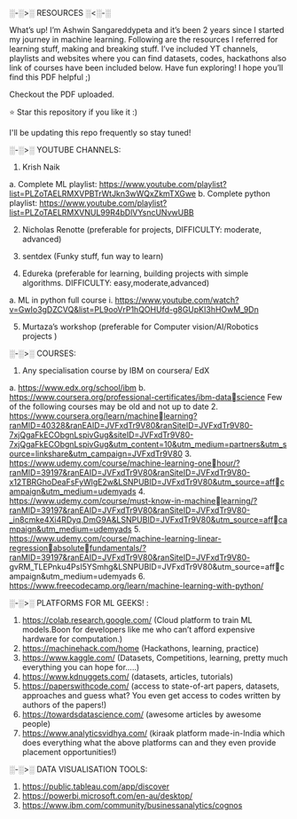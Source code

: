 ░-░>░ RESOURCES ░<░-░


What’s up! I’m Ashwin Sangareddypeta and it’s been 2 years since I started my journey in machine learning. Following are the resources I referred for learning stuff, making and breaking stuff. I’ve included YT channels, playlists and websites where you can find datasets, codes, hackathons also link of courses have been included below.
Have fun exploring!
I hope you’ll find this PDF helpful ;)

Checkout the PDF uploaded.

⭐ Star this repository if you like it :)

I'll be updating this repo frequently so stay tuned!


░-░>░ YOUTUBE CHANNELS:
1. Krish Naik

a. Complete ML playlist: 
https://www.youtube.com/playlist?list=PLZoTAELRMXVPBTrWtJkn3wWQxZkmTXGwe
b. Complete python playlist:
https://www.youtube.com/playlist?list=PLZoTAELRMXVNUL99R4bDlVYsncUNvwUBB

2. Nicholas Renotte
(preferable for projects, DIFFICULTY: moderate, advanced)

3. sentdex
(Funky stuff, fun way to learn)

4. Edureka
(preferable for learning, building projects with simple algorithms. 
DIFFICULTY: easy,moderate,advanced)

a. ML in python full course
i. https://www.youtube.com/watch?v=GwIo3gDZCVQ&list=PL9ooVrP1hQOHUfd-g8GUpKI3hHOwM_9Dn

5. Murtaza’s workshop
(preferable for Computer vision/AI/Robotics projects )


░-░>░ COURSES:
1. Any specialisation course by IBM on coursera/ EdX

a. https://www.edx.org/school/ibm
b. https://www.coursera.org/professional-certificates/ibm-datascience
Few of the following courses may be old and not up to date
2. https://www.coursera.org/learn/machinelearning?ranMID=40328&ranEAID=JVFxdTr9V80&ranSiteID=JVFxdTr9V80-7xjQgaFkECObgnLspivGug&siteID=JVFxdTr9V80-7xjQgaFkECObgnLspivGug&utm_content=10&utm_medium=partners&utm_source=linkshare&utm_campaign=JVFxdTr9V80
3. https://www.udemy.com/course/machine-learning-onehour/?ranMID=39197&ranEAID=JVFxdTr9V80&ranSiteID=JVFxdTr9V80-x12TBRGhoDeaFsFyWlgE2w&LSNPUBID=JVFxdTr9V80&utm_source=affcampaign&utm_medium=udemyads
4. https://www.udemy.com/course/must-know-in-machinelearning/?ranMID=39197&ranEAID=JVFxdTr9V80&ranSiteID=JVFxdTr9V80-_in8cmke4Xi4RDyq.DmG9A&LSNPUBID=JVFxdTr9V80&utm_source=affcampaign&utm_medium=udemyads
5. https://www.udemy.com/course/machine-learning-linear-regressionabsolutefundamentals/?ranMID=39197&ranEAID=JVFxdTr9V80&ranSiteID=JVFxdTr9V80-
gvRM_TLEPnku4PsI5YSmhg&LSNPUBID=JVFxdTr9V80&utm_source=affcampaign&utm_medium=udemyads
6. https://www.freecodecamp.org/learn/machine-learning-with-python/


░-░>░ PLATFORMS FOR ML GEEKS! :
1) https://colab.research.google.com/ (Cloud platform to train ML 
models.Boon for developers like me who can’t afford expensive 
hardware for computation.)
2) https://machinehack.com/home (Hackathons, learning, practice)
3) https://www.kaggle.com/ (Datasets, Competitions, learning, pretty 
much everything you can hope for…..)
4) https://www.kdnuggets.com/ (datasets, articles, tutorials)
5) https://paperswithcode.com/ (access to state-of-art papers, datasets, 
approaches and guess what? You even get access to codes written by 
authors of the papers!)
6) https://towardsdatascience.com/ (awesome articles by awesome 
people)
7) https://www.analyticsvidhya.com/ (kiraak platform made-in-India which 
does everything what the above platforms can and they even provide 
placement opportunities!)

░-░>░ DATA VISUALISATION TOOLS:
1) https://public.tableau.com/app/discover
2) https://powerbi.microsoft.com/en-au/desktop/
3) https://www.ibm.com/community/businessanalytics/cognos
